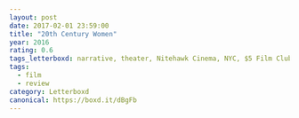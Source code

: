 ```yaml
---
layout: post 
date: 2017-02-01 23:59:00
title: "20th Century Women"
year: 2016
rating: 0.6
tags_letterboxd: narrative, theater, Nitehawk Cinema, NYC, $5 Film Club
tags:
  - film
  - review
category: Letterboxd
canonical: https://boxd.it/dBgFb
---
```

